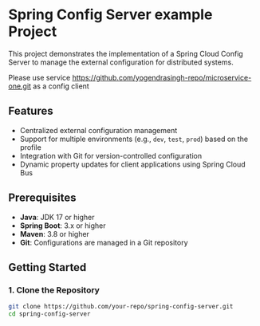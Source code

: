 # Spring Config Server example Project

This project demonstrates the implementation of a Spring Cloud Config Server to manage the external configuration for distributed systems.

Please use service https://github.com/yogendrasingh-repo/microservice-one.git  as a config client

## Features

- Centralized external configuration management
- Support for multiple environments (e.g., `dev`, `test`, `prod`) based on the profile
- Integration with Git for version-controlled configuration
- Dynamic property updates for client applications using Spring Cloud Bus

## Prerequisites

- **Java**: JDK 17 or higher
- **Spring Boot**: 3.x or higher
- **Maven**: 3.8 or higher
- **Git**: Configurations are managed in a Git repository

## Getting Started

### 1. Clone the Repository

```bash
git clone https://github.com/your-repo/spring-config-server.git
cd spring-config-server
